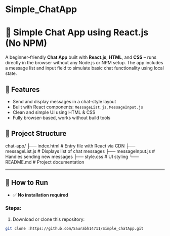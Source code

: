 # Simple_ChatApp

# 💬 Simple Chat App using React.js (No NPM)

A beginner-friendly **Chat App** built with **React.js**, **HTML**, and **CSS** – runs directly in the browser without any Node.js or NPM setup. The app includes a message list and input field to simulate basic chat functionality using local state.


## 📌 Features

- Send and display messages in a chat-style layout
- Built with React components: `MessageList.js`, `MessageInput.js`
- Clean and simple UI using HTML & CSS
- Fully browser-based, works without build tools





## 📁 Project Structure

chat-app/
├── index.html # Entry file with React via CDN
├── messageList.js # Displays list of chat messages
├── messageInput.js # Handles sending new messages
├── style.css # UI styling
└── README.md # Project documentation


---

## 🚀 How to Run

- ✅ **No installation required**

### Steps:

1. Download or clone this repository:
```bash
git clone :https://github.com/Saurabh14711/Simple_ChatApp.git
